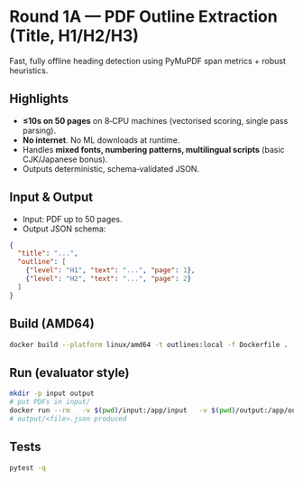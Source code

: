 # Round 1A — PDF Outline Extraction (Title, H1/H2/H3)

Fast, fully offline heading detection using PyMuPDF span metrics + robust heuristics.

## Highlights
- **≤10s on 50 pages** on 8‑CPU machines (vectorised scoring, single pass parsing).
- **No internet**. No ML downloads at runtime.
- Handles **mixed fonts, numbering patterns, multilingual scripts** (basic CJK/Japanese bonus).
- Outputs deterministic, schema‑validated JSON.

## Input & Output
- Input: PDF up to 50 pages.
- Output JSON schema:
```json
{
  "title": "...",
  "outline": [
    {"level": "H1", "text": "...", "page": 1},
    {"level": "H2", "text": "...", "page": 2}
  ]
}
```

## Build (AMD64)
```bash
docker build --platform linux/amd64 -t outlines:local -f Dockerfile .
```

## Run (evaluator style)
```bash
mkdir -p input output
# put PDFs in input/
docker run --rm   -v $(pwd)/input:/app/input   -v $(pwd)/output:/app/output   --network none outlines:local
# output/<file>.json produced
```

## Tests
```bash
pytest -q
```
